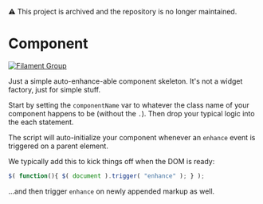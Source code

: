:warning: This project is archived and the repository is no longer maintained.

# Component

[![Filament Group](http://filamentgroup.com/images/fg-logo-positive-sm-crop.png) ](http://www.filamentgroup.com/)

Just a simple auto-enhance-able component skeleton. It's not a widget factory, just for simple stuff. 

Start by setting the `componentName` var to whatever the class name of your component happens to be (without the `.`). Then drop your typical logic into the each statement.

The script will auto-initialize your component whenever an `enhance` event is triggered on a parent element. 

We typically add this to kick things off when the DOM is ready:

``` js
$( function(){ $( document ).trigger( "enhance" ); } );  
```

 ...and then trigger `enhance` on newly appended markup as well.
